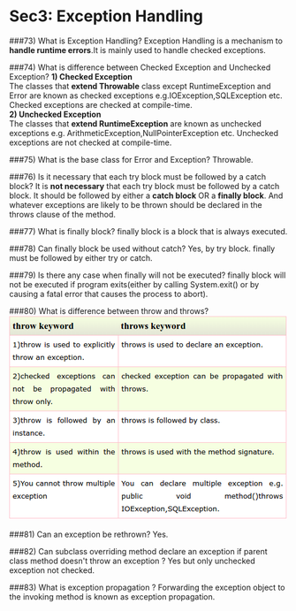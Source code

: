 # Sec3: Exception Handling
###73) What is Exception Handling?
Exception Handling is a mechanism to **handle runtime errors**.It is mainly used to handle checked exceptions.

###74) What is difference between Checked Exception and Unchecked Exception?
**1) Checked Exception**  
The classes that **extend Throwable** class except RuntimeException and Error are known as checked exceptions e.g.IOException,SQLException etc. Checked exceptions are checked at compile-time.  
**2) Unchecked Exception**   
The classes that **extend RuntimeException** are known as unchecked exceptions e.g. ArithmeticException,NullPointerException etc. Unchecked exceptions are not checked at compile-time.

###75) What is the base class for Error and Exception?
Throwable.


###76) Is it necessary that each try block must be followed by a catch block?
It is **not necessary** that each try block must be followed by a catch block. It should be followed by either a **catch block** OR a **finally block**. And whatever exceptions are likely to be thrown should be declared in the throws clause of the method.

###77) What is finally block?
finally block is a block that is always executed.


###78) Can finally block be used without catch?
Yes, by try block. finally must be followed by either try or catch.


###79) Is there any case when finally will not be executed?
finally block will not be executed if program exits(either by calling System.exit() or by causing a fatal error that causes the process to abort).


###80) What is difference between throw and throws?
![](sec2_22.png)


###81) Can an exception be rethrown?
Yes.

###82) Can subclass overriding method declare an exception if parent class method doesn't throw an exception ?
Yes but only unchecked exception not checked.

###83) What is exception propagation ?
Forwarding the exception object to the invoking method is known as exception propagation.





